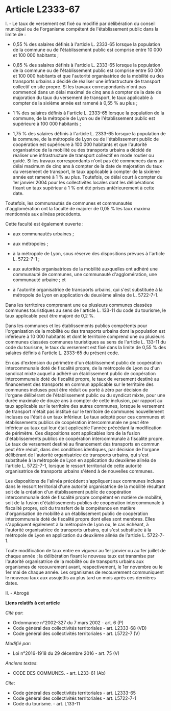 # Article L2333-67

I. - Le taux de versement est fixé ou modifié par délibération du conseil municipal ou de l'organisme compétent de
l'établissement public dans la limite de :

- 0,55 % des salaires définis à l'article L. 2333-65 lorsque la population de la commune ou de l'établissement public est
comprise entre 10 000 et 100 000 habitants ;

- 0,85 % des salaires définis à l'article L. 2333-65 lorsque la population de la commune ou de l'établissement public est
comprise entre 50 000 et 100 000 habitants et que l'autorité organisatrice de la mobilité ou des transports urbains a décidé
de réaliser une infrastructure de transport collectif en site propre. Si les travaux correspondants n'ont pas commencé dans
un délai maximal de cinq ans à compter de la date de majoration du taux du versement de transport, le taux applicable à
compter de la sixième année est ramené à 0,55 % au plus ;

- 1 % des salaires définis à l'article L. 2333-65 lorsque la population de la commune, de la métropole de Lyon ou de
l'établissement public est supérieure à 100 000 habitants ;

- 1,75 % des salaires définis à l'article L. 2333-65 lorsque la population de la commune, de la métropole de Lyon ou de
l'établissement public de coopération est supérieure à 100 000 habitants et que l'autorité organisatrice de la mobilité ou
des transports urbains a décidé de réaliser une infrastructure de transport collectif en mode routier ou guidé. Si les
travaux correspondants n'ont pas été commencés dans un délai maximum de cinq ans à compter de la date de majoration du taux
du versement de transport, le taux applicable à compter de la sixième année est ramené à 1 % au plus. Toutefois, ce délai
court à compter du 1er janvier 2004 pour les collectivités locales dont les délibérations fixant un taux supérieur à 1 % ont
été prises antérieurement à cette date. 

Toutefois, les communautés de communes et communautés d'agglomération ont la faculté de majorer de 0,05 % les taux maxima
mentionnés aux alinéas précédents. 

Cette faculté est également ouverte :

- aux communautés urbaines ;

- aux métropoles ;

- à la métropole de Lyon, sous réserve des dispositions prévues à l'article L. 5722-7-1 ;

- aux autorités organisatrices de la mobilité auxquelles ont adhéré une communauté de communes, une communauté
d'agglomération, une communauté urbaine ; et

- à l'autorité organisatrice de transports urbains, qui s'est substituée à la métropole de Lyon en application du deuxième
alinéa de L. 5722-7-1. 

Dans les territoires comprenant une ou plusieurs communes classées communes touristiques au sens de l'article L. 133-11 du
code du tourisme, le taux applicable peut être majoré de 0,2 %. 

Dans les communes et les établissements publics compétents pour l'organisation de la mobilité ou des transports urbains dont
la population est inférieure à 10 000 habitants et dont le territoire comprend une ou plusieurs communes classées communes
touristiques au sens de l'article L. 133-11 du code du tourisme, le taux du versement est fixé dans la limite de 0,55 % des
salaires définis à l'article L. 2333-65 du présent code. 

En cas d'extension du périmètre d'un établissement public de coopération intercommunale doté de fiscalité propre, de la
métropole de Lyon ou d'un syndicat mixte auquel a adhéré un établissement public de coopération intercommunale doté de
fiscalité propre, le taux de versement destiné au financement des transports en commun applicable sur le territoire des
communes incluses peut être réduit ou porté à zéro  par décision de l'organe délibérant de l'établissement public ou du
syndicat mixte, pour une durée maximale de douze ans à compter de cette inclusion, par rapport au taux applicable sur le
territoire des autres communes, lorsque le versement de transport n'était pas institué sur le territoire de communes
nouvellement incluses ou l'était à un taux inférieur. Le taux adopté pour ces communes et établissements publics de
coopération intercommunale ne peut être inférieur au taux qui leur était applicable l'année précédant la modification de
périmètre. Ces dispositions sont applicables lors de la fusion d'établissements publics de coopération intercommunale à
fiscalité propre. Le taux de versement destiné au financement des transports en commun peut être réduit, dans des conditions
identiques, par décision de l'organe délibérant de l'autorité organisatrice de transports urbains, qui s'est substituée à la
métropole de Lyon en application du deuxième alinéa de l'article L. 5722-7-1, lorsque le ressort territorial de cette
autorité organisatrice de transports urbains s'étend à de nouvelles communes.

Les dispositions de l'alinéa précédent s'appliquent aux communes incluses dans le ressort territorial d'une autorité
organisatrice de la mobilité résultant soit de la création d'un établissement public de coopération intercommunale doté de
fiscalité propre compétent en matière de mobilité, soit de la fusion d'établissements publics de coopération intercommunale à
fiscalité propre, soit du transfert de la compétence en matière d'organisation de mobilité à un établissement public de
coopération intercommunale doté de fiscalité propre dont elles sont membres. Elles s'appliquent également à la métropole de
Lyon ou, le cas échéant, à l'autorité organisatrice de transports urbains, qui s'est substituée à la métropole de Lyon en
application du deuxième alinéa de l'article L. 5722-7-1. 

Toute modification de taux entre en vigueur au 1er janvier ou au 1er juillet de chaque année ; la délibération fixant le
nouveau taux est transmise par l'autorité organisatrice de la mobilité ou de transports urbains aux organismes de
recouvrement avant, respectivement, le 1er novembre ou le 1er mai de chaque année. Les organismes de recouvrement
communiquent le nouveau taux aux assujettis au plus tard un mois après ces dernières dates.

II. - Abrogé

**Liens relatifs à cet article**

_Cité par_:

  - Ordonnance n°2002-327 du 7 mars 2002 - art. 6 (P)
  - Code général des collectivités territoriales - art. L2333-68 (VD)
  - Code général des collectivités territoriales - art. L5722-7 (V)

_Modifié par_:

  - Loi n°2016-1918 du 29 décembre 2016 - art. 75 (V)

_Anciens textes_:

  - CODE DES COMMUNES. - art. L233-61 (Ab)

_Cite_:

  - Code général des collectivités territoriales - art. L2333-65
  - Code général des collectivités territoriales - art. L5722-7-1
  - Code du tourisme. - art. L133-11
